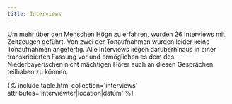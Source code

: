 ```yaml
---
title: Interviews
---
```


Um mehr über den Menschen Högn zu erfahren, wurden 26 Interviews mit
Zeitzeugen geführt. Von zwei der Tonaufnahmen wurden leider keine
Tonaufnahmen angefertig. Alle Interviews liegen darüberhinaus in einer
transkripierten Fassung vor und ermöglichen es dem des Niederbayerischen
nicht mächtigen Hörer auch an diesen Gesprächen teilhaben zu können.

{% include table.html collection='interviews' attributes='interviewter|location|datum' %}


